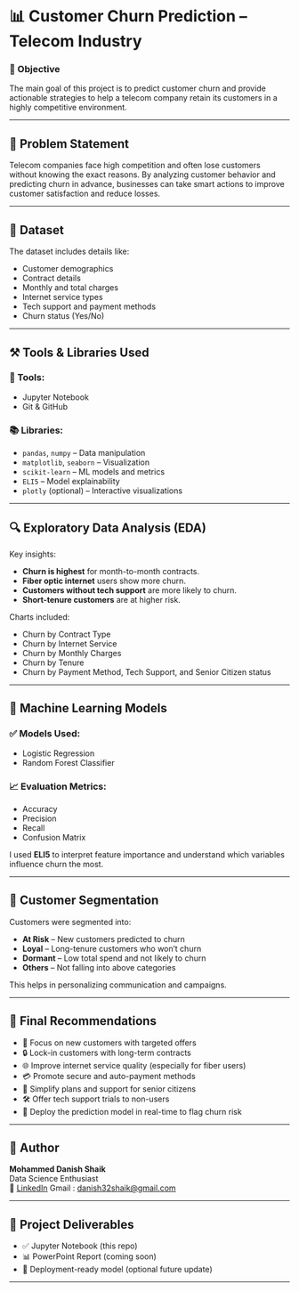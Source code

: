 # 📊 Customer Churn Prediction – Telecom Industry

### 🎯 Objective
The main goal of this project is to predict customer churn and provide actionable strategies to help a telecom company retain its customers in a highly competitive environment.

---

## 🧠 Problem Statement

Telecom companies face high competition and often lose customers without knowing the exact reasons. By analyzing customer behavior and predicting churn in advance, businesses can take smart actions to improve customer satisfaction and reduce losses.

---

## 📂 Dataset

The dataset includes details like:
- Customer demographics
- Contract details
- Monthly and total charges
- Internet service types
- Tech support and payment methods
- Churn status (Yes/No)

---

## ⚒️ Tools & Libraries Used

### 🔧 Tools:
- Jupyter Notebook
- Git & GitHub

### 📚 Libraries:
- `pandas`, `numpy` – Data manipulation
- `matplotlib`, `seaborn` – Visualization
- `scikit-learn` – ML models and metrics
- `ELI5` – Model explainability
- `plotly` (optional) – Interactive visualizations

---

## 🔍 Exploratory Data Analysis (EDA)

Key insights:
- **Churn is highest** for month-to-month contracts.
- **Fiber optic internet** users show more churn.
- **Customers without tech support** are more likely to churn.
- **Short-tenure customers** are at higher risk.

Charts included:
- Churn by Contract Type
- Churn by Internet Service
- Churn by Monthly Charges
- Churn by Tenure
- Churn by Payment Method, Tech Support, and Senior Citizen status

---

## 🤖 Machine Learning Models

### ✅ Models Used:
- Logistic Regression
- Random Forest Classifier

### 📈 Evaluation Metrics:
- Accuracy
- Precision
- Recall
- Confusion Matrix

I used **ELI5** to interpret feature importance and understand which variables influence churn the most.

---

## 🧩 Customer Segmentation

Customers were segmented into:
- **At Risk** – New customers predicted to churn
- **Loyal** – Long-tenure customers who won’t churn
- **Dormant** – Low total spend and not likely to churn
- **Others** – Not falling into above categories

This helps in personalizing communication and campaigns.

---

## 📝 Final Recommendations

- 📌 Focus on new customers with targeted offers
- 🔒 Lock-in customers with long-term contracts
- 🌐 Improve internet service quality (especially for fiber users)
- 💳 Promote secure and auto-payment methods
- 👴 Simplify plans and support for senior citizens
- 🛠️ Offer tech support trials to non-users
- 🧠 Deploy the prediction model in real-time to flag churn risk

---

## 👤 Author

**Mohammed Danish Shaik**  
Data Science Enthusiast  
🔗 [LinkedIn](https://www.linkedin.com/in/danish-shaik-03303a289/) 
Gmail : danish32shaik@gmail.com

---

## 📌 Project Deliverables

- ✅ Jupyter Notebook (this repo)
- 📊 PowerPoint Report (coming soon)
- 📁 Deployment-ready model (optional future update)

---


